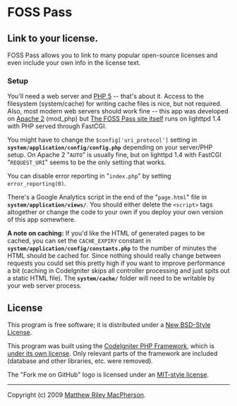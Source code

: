 # FOSS Pass #
## Link to your license. ##

FOSS Pass allows you to link to many popular open-source licenses and even include your own info in the license text.

### Setup ###

You'll need a web server and [PHP 5](http://php.net) -- that's about it. Access to the filesystem (system/cache) for writing cache files is nice, but not required. Also, most modern web servers should work fine -- this app was developed on [Apache 2](http://httpd.apache.org) (mod_php) but [The FOSS Pass site itself](http://fosspass.org) runs on lighttpd 1.4 with PHP served through FastCGI.

You might have to change the `$config['uri_protocol']` setting in **`system/application/config/config.php`** depending on your server/PHP setup. On Apache 2 "`AUTO`" is usually fine, but on lighttpd 1.4 with FastCGI "`REQUEST_URI`" seems to be the only setting that works.

You can disable error reporting in "`index.php`" by setting `error_reporting(0)`.

There's a Google Analytics script in the end of the "`page.html`" file in **`system/application/views/`**. You should either delete the `<script>` tags altogether or change the code to your own if you deploy your own version of this app somewhere.

**A note on caching:** If you'd like the HTML of generated pages to be cached, you can set the `CACHE_EXPIRY` constant in **`system/application/config/constants.php`** to the number of minutes the HTML should be cached for. Since nothing should really change between requests you could set this pretty high if you want to improve performance a bit (caching in CodeIgniter skips all controller processing and just spits out a static HTML file). The **`system/cache/`** folder will need to be writable by your web server process.

## License ##

This program is free software; it is distributed under a [New BSD-Style License](http://foss-pass.org/license/bsd?author=Matthew+Riley+MacPherson&organization=The+Lonely+Web&year=2009).

This program was built using the [CodeIgniter PHP Framework](http://codeigniter.com), which is [under its own license](http://foss-pass.org/license/codeigniter). Only relevant parts of the framework are included (database and other libraries, etc. were removed).

The "Fork me on GitHub" logo is licensed under an [MIT-style license](http://fosspass.org/license/mit?author=Tom+Preston-Werner&year=2008).

---

Copyright (c) 2009 [Matthew Riley MacPherson](http://lonelyvegan.com).